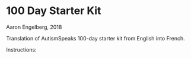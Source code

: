 # 100 Day Starter Kit

Aaron Engelberg, 2018

Translation of AutismSpeaks 100-day starter kit from English into French.

Instructions:

